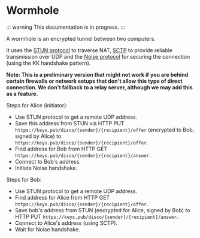 # Wormhole

::: warning
This documentation is in progress.
:::

A wormhole is an encrypted tunnel between two computers.

It uses the [STUN protocol](https://en.wikipedia.org/wiki/STUN) to traverse NAT, [SCTP](https://en.wikipedia.org/wiki/Stream_Control_Transmission_Protocol) to provide reliable transmission over UDP and the [Noise protocol](https://noiseprotocol.org/noise.html) for securing the connection (using the KK handshake pattern).

**Note: This is a preliminary version that might not work if you are behind certain firewalls or network setups that don't allow this type of direct connection. We don't fallback to a relay server, although we may add this as a feature.**

Steps for Alice (initiator):

- Use STUN protocol to get a remote UDP address.
- Save this address from STUN via HTTP PUT `https://keys.pub/disco/{sender}/{recipient}/offer` (encrypted to Bob, signed by Alice) to `https://keys.pub/disco/{sender}/{recipient}/offer`.
- Find address for Bob from HTTP GET `https://keys.pub/disco/{sender}/{recipient}/answer`.
- Connect to Bob's address.
- Initiate Noise handshake.

Steps for Bob:

- Use STUN protocol to get a remote UDP address.
- Find address for Alice from HTTP GET `https://keys.pub/disco/{sender}/{recipient}/offer`.
- Save bob's address from STUN (encrypted for Alice, signed by Bob) to HTTP PUT `https://keys.pub/disco/{sender}/{recipient}/answer`.
- Connect to Alice's address (using SCTP).
- Wait for Noise handshake.
